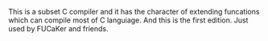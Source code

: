 This is a subset C compiler and it has the character of extending funcations which can compile most of C languiage. And this is the first edition. Just used by FUCaKer and friends.
